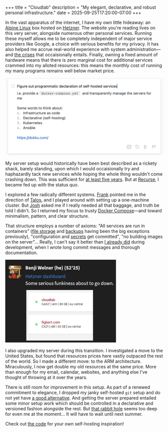 +++
title = "Cloudlab"
description = "My elegant, declarative, and robust personal infrastructure."
date = 2025-09-25T17:20:00-07:00
+++

In the vast apparatus of the internet, I have my own little hideaway: an
[Alpine Linux] box hosted on [Hetzner]. The website you're reading lives
on this very server, alongside numerous other personal services. Running
these myself allows me to be completely independent of major service
providers like Google, a choice with serious benefits for my privacy. It
has also helped me accrue real-world experience with system
administration—and [the crises] that occaisionally entails. Finally,
owning a fixed amount of hardware means that there is zero marginal cost
for additional services crammed into my alloted resources: this means
the monthly cost of running my many programs remains well below market
price.

![Original todo item from Things.app](things.png)

My server setup would historically have been best described as a rickety
shack, barely standing, upon which I would occaisionally try and
haphazardly tack new services while hoping the whole thing wouldn't come
crashing down. This was sufficient for [at least five years]. But at
[Recurse], I became fed up with the status quo.

I explored a few radically different systems. [Frank] pointed me in the
direction of [Talos], and I played around with setting up a one-machine
cluster. But [Josh] asked me if I really needed all that baggage, and
truth be told I didn't. So I returned my focus to trusty [Docker
Compose]—and toward minimalism, pattern, and clear structure.

That structure employs a number of axioms: "All services are run in
containers" ([file storage] and [backups] having been the big exceptions
previously), "configuration and [secrets] get committed", "no building
images on the server"... Really, I can't say it better than [I already
did] during development, when I wrote long commit messages and thorough
documentation.

![Me, feeling very confident in a Zulip check-in](zulip.png)

I also upgraded my server during this transition. I investigated a move
to the United States, but found that resources prices here vastly
outpaced the rest of the world. So I made a different move: to the ARM
architecture. Miraculously, I now get double my old resources at the
same price. More than enough for my email, calendar, websites, and
anything else I've thought of throwing at it over the years.

There is still room for improvement in this setup. As part of a renewed
commitment to elegance, I dropped my janky self-hosted `git` setup and
do not yet have [a good alternative]. And getting the server prepared
entailed some minor setup work which should be controlled in a
declarative and versioned fashion alongside the rest. But [that rabbit
hole] seems too deep for even me at the moment... It will have to wait
until next summer.

Check out [the code] for your own self-hosting inspiration!

[Alpine Linux]: https://www.alpinelinux.org/
[Hetzner]: https://www.hetzner.com/
[the crises]: @/posts/backups-update-internet-celebrity.md
[at least five years]: @/posts/i-wrote-this-three/index.md#self-hosting
[Recurse]: https://www.recurse.com/scout/click?t=0d85c06dc14f97552f2130471d4e3086
[Frank]: https://www.frankchiarulli.com/
[Talos]: https://www.talos.dev/
[Josh]: https://wolfesoftware.com/
[Docker Compose]: https://docs.docker.com/compose/
[file storage]: https://syncthing.net/
[backups]: https://www.tarsnap.com/
[secrets]: https://getsops.io/
[I already did]: https://github.com/FIGBERT/cloudlab/commit/cf37f4b3e0f4a7e014cb57e252d6e65860143469
[a good alternative]: @/posts/ideating-tragit.md
[that rabbit hole]: https://nixos.org/
[the code]: https://github.com/figbert/cloudlab
